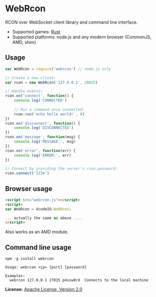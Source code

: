 WebRcon
============
RCON over WebSocket client library and command line interface.

* Supported games: [Rust](http://playrust.com)
* Supported platforms: node.js and any modern browser (CommonJS, AMD, shim)

Usage
-----
```js
var WebRcon = require('webrcon') // node.js only

// Create a new client:
var rcon = new WebRcon('127.0.0.1', 28025)

// Handle events:
rcon.on('connect', function() {
    console.log('CONNECTED')
    
    // Run a command once connected:
    rcon.run('echo hello world!', 0)
})
rcon.on('disconnect', function() {
    console.log('DISCONNECTED')
})
rcon.on('message', function(msg) {
    console.log('MESSAGE:', msg)
})
rcon.on('error', function(err) {
    console.log('ERROR:', err)
})

// Connect by providing the server's rcon.password:
rcon.connect('1234')
```

Browser usage
-------------
```html
<script src="webrcon.js"></script>
<script>
var WebRcon = dcodeIO.WebRcon;

... actually the same as above ....
</script>
```

Also works as an AMD module.

Command line usage
------------------
`npm -g install webrcon`

```
Usage: webrcon <ip> [port] [password]

Examples:
  webrcon 127.0.0.1 27015 p4ssw0rd  Connects to the local machine
```

**License:** [Apache License, Version 2.0](http://www.apache.org/licenses/LICENSE-2.0.html)
